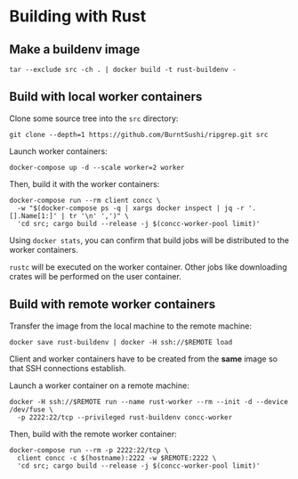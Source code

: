 # Building with Rust

## Make a buildenv image

```shell
tar --exclude src -ch . | docker build -t rust-buildenv -
```

## Build with local worker containers

Clone some source tree into the `src` directory:

```shell
git clone --depth=1 https://github.com/BurntSushi/ripgrep.git src
```

Launch worker containers:

```shell
docker-compose up -d --scale worker=2 worker
```

Then, build it with the worker containers:

```shell
docker-compose run --rm client concc \
  -w "$(docker-compose ps -q | xargs docker inspect | jq -r '.[].Name[1:]' | tr '\n' ',')" \
  'cd src; cargo build --release -j $(concc-worker-pool limit)'
```

Using `docker stats`, you can confirm that build jobs will be distributed to the worker containers.

`rustc` will be executed on the worker container.  Other jobs like downloading crates will be
performed on the user container.

## Build with remote worker containers

Transfer the image from the local machine to the remote machine:

```shell
docker save rust-buildenv | docker -H ssh://$REMOTE load
```

Client and worker containers have to be created from the **same** image so that SSH connections establish.

Launch a worker container on a remote machine:

```shell
docker -H ssh://$REMOTE run --name rust-worker --rm --init -d --device /dev/fuse \
  -p 2222:22/tcp --privileged rust-buildenv concc-worker
```

Then, build with the remote worker container:

```shell
docker-compose run --rm -p 2222:22/tcp \
  client concc -c $(hostname):2222 -w $REMOTE:2222 \
  'cd src; cargo build --release -j $(concc-worker-pool limit)'
```
